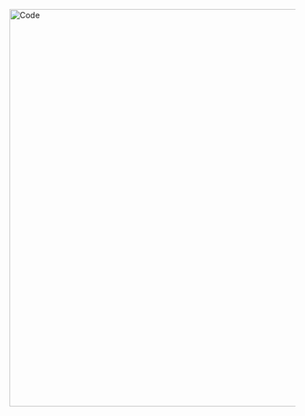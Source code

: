 <img align="center" alt="Code" width="700px"
        src="https://classroomclipart.com/images/gallery/Animations/Mathematics/school-calculator-with-star-burst-animated-clipart.gif">
